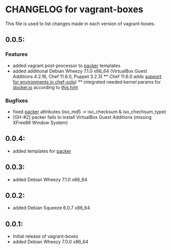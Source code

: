 # CHANGELOG for vagrant-boxes

This file is used to list changes made in each version of vagrant-boxes.

## 0.0.5:

### Features
* added vagrant post-processor to [packer](http://www.packer.io/) templates
* added additional Debian Wheezy 7.1.0 x86_64 (VirtualBox Guest Additions 4.2.16, Chef 11.6.0, Puppet 3.2.3) 
** Chef 11.6.0 adds [support for environments in chef-solo](http://docs.opscode.com/release/11-6/release_notes.html#chef-solo-environments))
** integrated needed kernel params for [docker.io](http://www.docker.io/) according to [this hint](https://github.com/dotcloud/docker/issues/251#issuecomment-20399450)

### Bugfixes
* fixed [packer](http://www.packer.io/) attributes (iso_md5 -> iso_checksum & iso_chechsum_type)
* [GH-#2] packer fails to install VirtualBox Guest Additions (missing XFree86 Window System)

## 0.0.4:

* added templates for [packer](http://www.packer.io/)

## 0.0.3:

* added Debian Wheezy 7.1.0 x86_64

## 0.0.2:

* added Debian Squeeze 6.0.7 x86_64

## 0.0.1:

* Initial release of vagrant-boxes
* added Debian Wheezy 7.0.0 x86_64